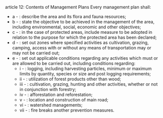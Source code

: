 article 12: Contents of Management Plans 
Every management plan shall: 
<ul>
			<li>a - : describe the area and its flora and fauna resources;<ul>
			</ul></li>			<li>b - : state the objective to be achieved in the management of the area, including environmental, social, economic and other objectives;<ul>
			</ul></li>			<li>c - : in the case of protected areas, include measure to be adopted in relation to the purpose for which the protected area has been declared;<ul>
			</ul></li>			<li>d - : set out zones where specified activities as cultivation, grazing, camping, access with or without any means of transportation may or may not be carried out;<ul>
			</ul></li>			<li>e - : set out applicable conditions regarding any activities which must or are allowed to be carried out, including conditions regarding:<ul>
						<li>i - : logging, including harvesting particles, minimum or maximum limits by quantity, species or size and post logging requirements;<ul>
						</ul></li>						<li>ii - : utilization of forest products other than wood;<ul>
						</ul></li>						<li>iii - : cultivation, grazing, hunting and other activities, whether or not in conjunction with forestry;<ul>
						</ul></li>						<li>iv - : afforestation and reforestation;<ul>
						</ul></li>						<li>v - : location and construction of main road;<ul>
						</ul></li>						<li>vi - : watershed managements;<ul>
						</ul></li>						<li>vii - : fire breaks another prevention measures.<ul>
						</ul></li>			</ul></li></ul>